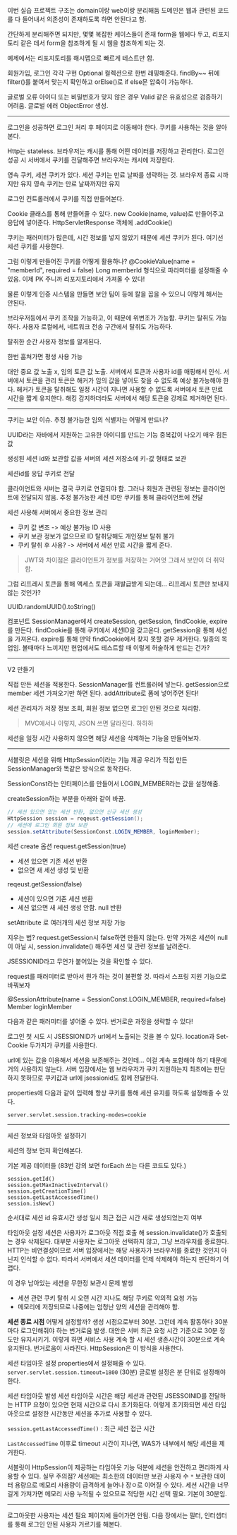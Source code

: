이번 실습 프로젝트 구조는 domain이랑 web이랑 분리해둠
도메인은 웹과 관련된 코드를 다 들어내서 의존성이 존재하도록 하면 안된다고 함.

간단하게 분리해주면 되지만, 몇몇 복잡한 케이스들이 존재
form을 웹에다 두고, 리포지토리 같은 데서 form을 참조하게 될 시 웹을 참조하게 되는 것.

예제에서는 리포지토리를 해시맵으로 빠르게 테스트만 함.

회원가입, 로그인 각각 구현
Optional 컬렉션으로 한번 래핑해준다.
findBy~~ 뒤에 filter()를 붙여서 맞는지 확인하고 orElse()로 if else문 압축이 가능하다.

글로벌 오류
아이디 또는 비밀번호가 맞지 않은 경우
Valid 같은 유효성으로 검증하기 어려움.
글로벌 에러 ObjectError 생성.

---

로그인을 성공하면 로그인 처리 후 페이지로 이동해야 한다.
쿠키를 사용하는 것을 알아본다.

Http는 stateless.
브라우저는 캐시를 통해 어떤 데이터를 저장하고 관리한다.
로그인 성공 시 서버에서 쿠키를 전달해주면 브라우저는 캐시에 저장한다.

영속 쿠키, 세션 쿠키가 있다.
세션 쿠키는 만료 날짜를 생략하는 것. 브라우저 종료 시까지만 유지
영속 쿠키는 만료 날짜까지만 유지

로그인 컨트롤러에서 쿠키를 직접 만들어본다.

Cookie 클래스를 통해 만들어줄 수 있다.
new Cookie(name, value)로 만들어주고 응답에 넣어준다.
HttpServletResponse 객체에 .addCookie()

쿠키는 패러미터가 많은데, 시간 정보를 넣지 않았기 때문에 세션 쿠키가 된다.
여기선 세션 쿠키를 사용한다.

그럼 이렇게 만들어진 쿠키를 어떻게 활용하나?
@CookieValue(name = "memberId", required = false) Long memberId
형식으로 파라미터를 설정해줄 수 있음.
이제 PK 주니까 리포지토리에서 가져올 수 있다!

물론 이렇게 인증 시스템을 만들면 보안 팀이 등에 칼을 꼽을 수 있으니 이렇게 해서는 안된다.

브라우저등에서 쿠키 조작을 가능하고, 이 때문에 위변조가 가능함.
쿠키는 탈취도 가능하다.
사용자 로컬에서, 네트워크 전송 구간에서 탈취도 가능하다.

탈취한 순간 사용자 정보를 알게된다.

한번 훔쳐가면 평생 사용 가능

대안
중요 값 노출 x, 임의 토큰 값 노출.
서버에서 토큰과 사용자 id를 매핑해서 인식. 서버에서 토큰을 관리
토큰은 해커가 임의 값을 넣어도 찾을 수 없도록 예상 불가능해야 한다.
해커가 토큰을 탈취해도 일정 시간이 지나면 사용할 수 없도록 서버에서 토큰 만료 시간을 짧게 유지한다. 해킹 감지하더라도 서버에서 해당 토큰을 강제로 제거하면 된다.


---

쿠키는 보안 이슈. 추정 불가능한 임의 식별자는 어떻게 만드나?

UUID라는 자바에서 지원하는 고유한 아이디를 만드는 기능
중복값이 나오기 매우 힘든 값

생성된 세션 id와 보관할 값을 서버의 세션 저장소에 키-값 형태로 보관

세션id를 응답 쿠키로 전달

클라이언트와 서버는 결국 쿠키로 연결되야 함.
그러나 회원과 관련된 정보는 클라이언트에 전달되지 않음.
추정 불가능한 세션 ID만 쿠키를 통해 클라이언트에 전달

세션 사용해 서버에서 중요한 정보 관리
- 쿠키 값 변조 -> 예상 불가능 ID 사용
- 쿠키 보관 정보가 없으므로 ID 탈취당해도 개인정보 탈취 불가
- 쿠키 탈취 후 사용? -> 서버에서 세션 만료 시간을 짧게 준다.

> JWT와 차이점은 클라이언트가 정보를 저장하는 거어엇
> 그래서 보안이 더 취약함.

그럼 리프레시 토큰을 통해 액세스 토큰을 재발급받게 되는데... 리프레시 토큰만 보내지 않는 것인가?

UUID.randomUUID().toString()

컴포넌트 SessionManager에서 createSession, getSession, findCookie, expire를 만든다.
findCookie를 통해 쿠키에서 세션ID을 갖고온다. getSession을 통해 세션을 가져온다. expire를 통해 만약 findCookie에서 찾지 못할 경우 제거한다.
일종의 목업임. 볼때마다 느끼지만 현업에서도 테스트할 때 이렇게 허술하게 만드는 건가? 

---

V2 만들기

직접 만든 세션을 적용한다.
SessionManager를 컨트롤러에 넣는다.
getSession으로 member 세션 가져오기만 하면 된다.
addAttribute로 폼에 넣어주면 된다!

세션 관리자가 저장 정보 조회, 회원 정보 없으면 로그인 안된 것으로 처리함.

> MVC에서나 이렇지, JSON 쓰면 달라진다. 하하하

세션을 일정 시간 사용하지 않으면 해당 세션을 삭제하는 기능을 만들어보자.

---

서블릿은 세션을 위해 HttpSession이라는 기능 제공
우리가 직접 만든 SessionManager와 똑같은 방식으로 동작한다.

SessionConst라는 인터페이스를 만들어서 LOGIN_MEMBER라는 값을 설정해줌.

createSession하는 부분을 아래와 같이 바꿈.

```java
// 세션 있으면 있는 세션 반환, 없으면 신규 세션 생성
HttpSession session = reqeust.getSession();
// 세션에 로그인 회원 정보 보관
session.setAttribute(SessionConst.LOGIN_MEMBER, loginMember);
```

세션 create 옵션
request.getSession(true)
- 세션 있으면 기존 세션 반환
- 없으면 새 세션 생성 및 반환

reqeust.getSession(false)
- 세션이 있으면 기존 세션 반환
- 세션 없으면 새 세션 생성 안함. null 반환

setAttribute 로 여러개의 세션 정보 저장 가능

지우는 법?
request.getSession시 false하면 만들지 않는다.
만약 가져온 세션이 null이 아닐 시, session.invalidate() 해주면 세션 및 관련 정보를 날려준다.

JSESSIONID라고 무언가 붙어있는 것을 확인할 수 있다.

request를 패러미터로 받아서 뭔가 하는 것이 불편할 것.
따라서 스프링 지원 기능으로 바꿔보자

@SessionAttribute(name = SessionConst.LOGIN_MEMBER, required=false) Member loginMember

다음과 같은 패러미터를 넣어줄 수 있다. 번거로운 과정을 생략할 수 있다!

로그인 첫 시도 시 JSESSIONID가 url에서 노출되는 것을 볼 수 있다.
location과 Set-Cookie 두가지가 쿠키를 사용한다.

url에 있는 값을 이용해서 세션을 보존해주는 것인데... 이걸 계속 포함해야 하기 때문에 거의 사용하지 않는다.
서버 입장에서는 웹 브라우저가 쿠키 지원하는지 최초에는 판단하지 못하므로 쿠키값과 url에 jsessionid도 함께 전달한다.

properties에 다음과 같이 입력해 항상 쿠키를 통해 세션 유지를 하도록 설정해줄 수 있다.
```
server.servlet.session.tracking-modes=cookie
```

---

세션 정보와 타임아웃 설정하기


세션의 정보 먼저 확인해본다.

기본 제공 데이터들 (83번 강의 보면 forEach 쓰는 다른 코드도 있다.)
```
session.getId()
session.getMaxInactiveInterval()
session.getCreationTime()
session.getLastAccessedTime()
session.isNew()
```
순서대로
세션 id
유효시간
생성 일시
최근 접근 시간
새로 생성되었는지 여부


타임아웃 설정
세션은 사용자가 로그아웃 직접 호출 해 session.invalidate()가 호출되는 경우 삭제된다. 대부분 사용자는 로그아웃 선택하지 않고, 그냥 브라우저를 종료한다. HTTP는 비연결성이므로 서버 입장에서는 해당 사용자가 브라우저를 종료한 것인지 아닌지 인식할 수 없다. 따라서 서버에서 세션 데이터를 언제 삭제해야 하는지 판단하기 어렵다.

이 경우 남아있는 세션을 무한정 보관시 문제 발생
- 세션 관련 쿠키 탈취 시 오랜 시간 지나도 해당 쿠키로 악의적 요청 가능
- 메모리에 저장되므로 나중에는 엄청난 양의 세션을 관리해야 함.


**세션 종료 시점**
어떻게 설정할까?
생성 시점으로부터 30분. 그런데 계속 활동하다 30분 마다 로그인해줘야 하는 번거로움 발생.
대안은 서버 최근 요청 시간 기준으로 30분 정도만 유지시키기.
이렇게 하면 서비스 사용 계속 할 시 세션 생존시간이 30분으로 계속 유지된다.
번거로움이 사라진다. HttpSession은 이 방식을 사용한다.


세션 타임아웃 설정
properties에서 설정해줄 수 있다.
`server.servlet.session.timeout=1800` (30분)
글로벌 설정은 분 단위로 설정해야 한다.

세션 타임아웃 발생
세션 타임아웃 시간은 해당 세션과 관련된 JSESSOINID를 전달하는 HTTP 요청이 있으면 현재 시간으로 다시 초기화된다. 이렇게 초기화되면 세션 타임아웃으로 설정한 시간동안 세션을 추가로 사용할 수 있다.

`session.getLastAccessedTime()` : 최근 세션 접근 시간

`LastAccessedTime` 이후로 timeout 시간이 지나면, WAS가 내부에서 해당 세션을 제거한다.

서블릿이 HttpSession이 제공하는 타임아웃 기능 덕분에 세션을 안전하고 편리하게 사용할 수 있다.
실무 주의점?
세션에는 최소한의 데이터만 보관
사용자 수 `*` 보관한 데이터 용량으로 메모리 사용량이 급격하게 늘어나 장ㅇ로 이어질 수 있다.
세션 시간을 너무 길게 가져가면 메모리 사용 누적될 수 있으므로 적당한 시간 선택 필요. 기본이 30분임.

---

로그아웃한 사용자는 세션 필요 페이지에 들어가면 안됨.
다음 장에서는 필터, 인터셉터를 통해 로그인 안된 사용자 거르기를 해본다.

